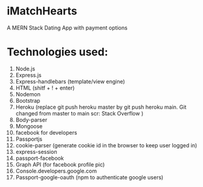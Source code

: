 # iMatchHearts

A MERN Stack Dating App with payment options

# Technologies used:

1. Node.js
2. Express.js
3. Express-handlebars (template/view engine)
4. HTML (shitf + ! + enter)
5. Nodemon
6. Bootstrap
7. Heroku (replace git push heroku master by git push heroku main. Git changed from master to main scr: Stack Overflow )
8. Body-parser
9. Mongoose
10. facebook for developers
11. Passportjs
12. cookie-parser (generate cookie id in the browser to keep user logged in)
13. express-session
14. passport-facebook
15. Graph API (for facebook profile pic)
16. Console.developers.google.com
17. Passport-google-oauth (npm to authenticate google users)
